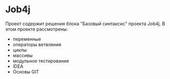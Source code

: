 # Job4j
Проект содержит решения блока "Базовый синтаксис" проекта Job4j.
В этом проекте рассмотрены:
- переменные
- операторы ветвления
- циклы
- массивы
- модульное тестирование
- IDEA
- Основы GIT
